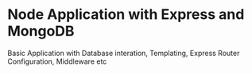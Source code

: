 # Node Application with Express and MongoDB
Basic Application with Database interation, Templating, Express Router Configuration, Middleware etc
